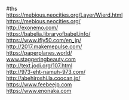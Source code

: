 #ths    
https://mebious.neocities.org/Layer/Wierd.html      
https://mebious.neocities.org/           
http://exonemo.com/    
https://babelia.libraryofbabel.info/    
https://www.ifly50.com/en_jp/       
http://2017.makemepulse.com/         
https://paperplanes.world/     
www.staggeringbeauty.com     
http://text.jodi.org/107.html     
http://973-eht-namuh-973.com/    
http://abehiroshi.la.coocan.jp/     
https://www.feebeejp.com    
https://www.enonaka.com   

